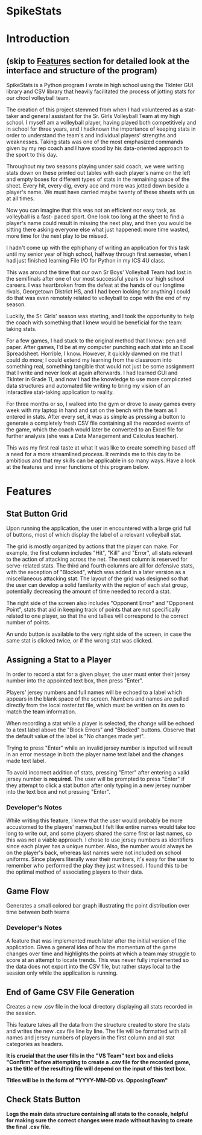 # SpikeStats

<h1>Introduction</h1>
<h2>(skip to <a href="#-features">Features</a> section for detailed look at the interface and structure
of the program)</h2>
<!--<h2>(skip to Functions section for a detailed look at the inner functions of the program)</h2>-->

<p>SpikeStats is a Python program I wrote in high school using the TkInter GUI library and 
CSV library that heavily facilitated the process of jotting stats for our chool volleyball
team.</p>

<p>The creation of this project stemmed from when I had volunteered as a stat-taker and
general assistant for the Sr. Girls Volleyball Team at my high school.
I myself am a volleyball player, having played both competitively and in school for three years,
and I hadknown the importance of keeping stats in order to understand the team's and individual
players' strengths and weaknesses. Taking stats was one of the most emphasized commands
given by my rep coach and I have stood by his data-oriented approach to the sport to
this day.</p>

<p>Throughout my two seasons playing under said coach, we were writing stats down on these
printed out tables with each player's name on the left and empty boxes for different
types of stats in the remaining space of the sheet. Every hit, every dig, every ace
and more was jotted down beside a player's name. We must have carried maybe twenty of these
sheets with us at all times.</p>

<p>Now you can imagine that this was not an efficient nor easy task, as volleyball is a fast-
paced sport. One look too long at the sheet to find a player's name could result in missing
the next play, and then you would be sitting there asking everyone else what just happened:
more time wasted, more time for the next play to be missed.</p>

<p>I hadn't come up with the ephiphany of writing an application for this task until my senior
year of high school, halfway through first semester, when I had just finished learning
File I/O for Python in my ICS 4U class.</p>

<p>This was around the time that our own Sr Boys' Volleyball Team had lost in the semifinals 
after one of our most successful years in our high school careers. I was heartbroken from
the defeat at the hands of our longtime rivals, Georgetown District HS, and I had been looking
for anything I could do that was even remotely related to volleyball to cope with the end 
of my season.</p>

<p>Luckily, the Sr. Girls' season was starting, and I took the opportunity to help the coach
with something that I knew would be beneficial for the team: taking stats.</p>

<p>For a few games, I had stuck to the original method that I knew: pen and paper. After games,
I'd be at my computer punching each stat into an Excel Spreadsheet. Horrible, I know. However,
it quickly dawned on me that I could do more; I could extend my learning from the classroom
into something real, something tangible that would not just be some assignment that I write
and never look at again afterwards. I had learned GUI and TkInter in Grade 11, and now I had
the knowledge to use more complicated data structures and automated file writing to bring my 
vision of an interactive stat-taking application to reality.</p>

<p>For three months or so, I walked into the gym or drove to away games every week with my
laptop in hand and sat on the bench with the team as I entered in stats. After every set,
it was as simple as pressing a button to generate a completely fresh CSV file containing all
the recorded events of the game, which the coach would later be converted to an Excel file for
further analysis (she was a Data Management and Calculus teacher).</p>

<p>This was my first real taste at what it was like to create something based off a need for
a more streamlined process. It reminds me to this day to be ambitious and that my skills
can be applicable in so many ways. Have a look at the features and inner functions of this
program below.</p>


# Features
<h2>Stat Button Grid</h2>
<p>Upon running the application, the user in encountered with a large grid full of buttons,
most of which display the label of a relevant volleyball stat.</p>

<p>The grid is mostly organized by actions that the player can make. For example, the first
column includes "Hit", "Kill" and "Error", all stats relevant to the action of attacking
across the net. The next column is reserved for serve-related stats. The third and fourth
columns are all for defensive stats, with the exception of "Blocked", which was added in a
later version as a miscellaneous attacking stat. The layout of the grid was designed so that
the user can develop a solid familarity with the region of each stat group, potentially
decreasing the amount of time needed to record a stat.</p>

<p>The right side of the screen also includes "Opponent Error" and "Opponent Point", stats
that aid in keeping track of points that are not specifically related to one player, so that
the end tallies will correspond to the correct number of points.</p>

<p>An undo button is available to the very right side of the screen, in case the same stat
is clicked twice, or if the wrong stat was clicked.</p>


<h2>Assigning a Stat to a Player</h2>
<p>In order to record a stat for a given player, the user must enter their jersey number into
the appointed text box, then press "Enter".</p>

<p>Players' jersey numbers and full names will be echoed to a label which appears in the blank
space of the screen. Numbers and names are pulled directly from the local roster.txt file,
which must be written on its own to match the team information.</p>

<p>When recording a stat while a player is selected, the change will be echoed to a text label
above the "Block Errors" and "Blocked" buttons. Observe that the default value of the label
is "No changes made yet".</p>

<p>Trying to press "Enter" while an invalid jersey number is inputted will result in an error
message in both the player name text label and the changes made text label.</p>

<p>To avoid incorrect addition of stats, pressing "Enter" after entering a valid jersey number
is <b>required</b>. The user will be prompted to press "Enter" if they attempt to click a
stat button after only typing in a new jersey number into the text box and not pressing "Enter".</p>

<h3>Developer's Notes</h3>
<p>While writing this feature, I knew that the user would probably be more accustomed to the 
players' names,but I felt like entire names would take too long to write out, and some players
shared the same first or last names, so this was not a viable approach. I chose to use jersey
numbers as identifiers since each player has a unique number. Also, the number would always be
on the player's back, whereas last names were not included on school uniforms. Since players
literally wear their numbers, it's easy for the user to remember who performed the play they
just witnessed. I found this to be the optimal method of associating players to their data.</p>


<h2>Game Flow</h2>
<p>Generates a small colored bar graph illustrating the point distribution over time between
both teams </p>

<h3>Developer's Notes</h3>
<p>A feature that was implemented much later after the initial version of the application.
Gives a general idea of how the momentum of the game changes over time and highlights the
points at which a team may struggle to score at an attempt to locate trends. This was never
fully implemented so the data does not export into the CSV file, but rather stays local
to the session only while the application is running.</p>


<h2>End of Game CSV File Generation</h2>
<p>Creates a new .csv file in the local directory displaying all stats recorded in the session.</p>

<p>This feature takes all the data from the structure created to store the stats and writes
the new .csv file line by line. The file will be formatted with all names and 
jersey numbers of players in the first column and all stat categories as headers.</p>

<p><b>It is crucial that the user fills in the "VS Team" text box and clicks "Confirm" before
attempting to create a .csv file for the recorded game, as the title of the resulting file
will depend on the input of this text box. <b></p>

<p>Titles will be in the form of "YYYY-MM-DD vs. OpposingTeam"</p>


<h2>Check Stats Button</h2>
<p>Logs the main data structure containing all stats to the console, helpful for making sure
the correct changes were made without having to create the final .csv file.</p>
